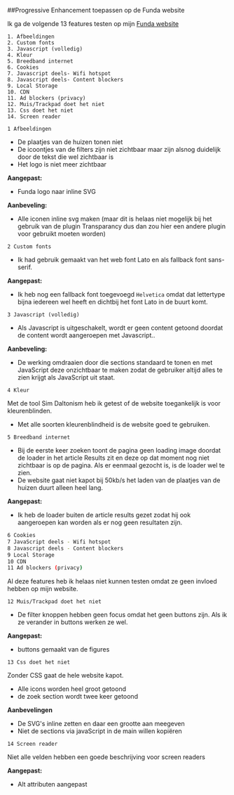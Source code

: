 ##Progressive Enhancement toepassen op de Funda website

Ik ga de volgende 13 features testen op mijn [Funda website](http://linda2912.github.io/browserTechnologies/funda2.0/#home)
```
1. Afbeeldingen
2. Custom fonts
3. Javascript (volledig)
4. Kleur
5. Breedband internet
6. Cookies
7. Javascript deels- Wifi hotspot
8. Javascript deels- Content blockers
9. Local Storage
10. CDN
11. Ad blockers (privacy)
12. Muis/Trackpad doet het niet
13. Css doet het niet
14. Screen reader
```
``` 1 Afbeeldingen ```

* De plaatjes van de huizen tonen niet
* De icoontjes van de filters zijn niet zichtbaar maar zijn alsnog duidelijk door de tekst die wel zichtbaar is
* Het logo is niet meer zichtbaar

**Aangepast:**
* Funda logo naar inline SVG

**Aanbeveling:**
* Alle iconen inline svg maken (maar dit is helaas niet mogelijk bij het gebruik van de plugin Transparancy dus dan zou hier een andere plugin voor gebruikt moeten worden)

``` 2 Custom fonts ```

* Ik had gebruik gemaakt van het web font Lato en als fallback font sans-serif. 

**Aangepast:**
* Ik heb nog een fallback font toegevoegd ```Helvetica``` omdat dat lettertype bijna iedereen wel heeft en dichtbij het font Lato in de buurt komt.

``` 3 Javascript (volledig) ```

* Als Javascript is uitgeschakelt, wordt er geen content getoond doordat de content wordt aangeroepen met Javascript..

**Aanbeveling:**
* De werking omdraaien door die sections standaard te tonen en met JavaScript deze onzichtbaar te maken zodat de gebruiker altijd alles te zien krijgt als JavaScript uit staat.

``` 4 Kleur ```

Met de tool Sim Daltonism heb ik getest of de website toegankelijk is voor kleurenblinden. 

* Met alle soorten kleurenblindheid is de website goed te gebruiken.

``` 5 Breedband internet ```

* Bij de eerste keer zoeken toont de pagina geen loading image doordat de loader in het article Results zit en deze op dat moment nog niet zichtbaar is op de pagina. Als er eenmaal gezocht is, is de loader wel te zien.
* De website gaat niet kapot bij 50kb/s het laden van de plaatjes van de huizen duurt alleen heel lang. 

**Aangepast:**
* Ik heb de loader buiten de article results gezet zodat hij ook aangeroepen kan worden als er nog geen resultaten zijn.

``` bash
6 Cookies
7 JavaScript deels - Wifi hotspot
8 Javascript deels - Content blockers
9 Local Storage
10 CDN
11 Ad blockers (privacy)
```
Al deze features heb ik helaas niet kunnen testen omdat ze geen invloed hebben op mijn website.

``` 12 Muis/Trackpad doet het niet ```

* De filter knoppen hebben geen focus omdat het geen buttons zijn. Als ik ze verander in buttons werken ze wel.

**Aangepast:**
* buttons gemaakt van de figures

``` 13 Css doet het niet ```

Zonder CSS gaat de hele website kapot. 
* Alle icons worden heel groot getoond
* de zoek section wordt twee keer getoond

**Aanbevelingen**
* De SVG's inline zetten en daar een grootte aan meegeven
* Niet de sections via javaScript in de main willen kopiëren

``` 14 Screen reader ```

Niet alle velden hebben een goede beschrijving voor screen readers

**Aangepast:**
* Alt attributen aangepast

